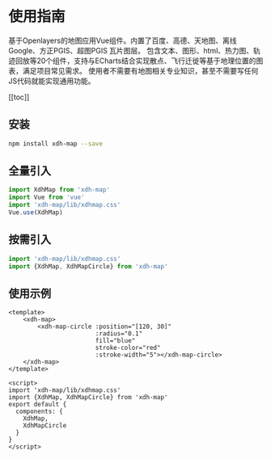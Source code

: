 
# 使用指南

基于Openlayers的地图应用Vue组件。内置了百度、高德、天地图、离线Google、方正PGIS、超图PGIS 瓦片图层。 包含文本、图形、html、热力图、轨迹回放等20个组件，支持与ECharts结合实现散点、飞行迁徙等基于地理位置的图表，满足项目常见需求。 使用者不需要有地图相关专业知识，甚至不需要写任何JS代码就能实现通用功能。

[[toc]]

## 安装

```bash
npm install xdh-map --save
```

## 全量引入

```js
import XdhMap from 'xdh-map'
import Vue from 'vue'
import 'xdh-map/lib/xdhmap.css'
Vue.use(XdhMap)

```

## 按需引入

```js
import 'xdh-map/lib/xdhmap.css'
import {XdhMap, XdhMapCircle} from 'xdh-map'

```

## 使用示例

```vue
<template>
    <xdh-map>
        <xdh-map-circle :position="[120, 30]"
                        :radius="0.1"
                        fill="blue"
                        stroke-color="red"
                        :stroke-width="5"></xdh-map-circle>
    </xdh-map>
</template>

<script>
import 'xdh-map/lib/xdhmap.css'
import {XdhMap, XdhMapCircle} from 'xdh-map'
export default {
  components: {
    XdhMap,
    XdhMapCircle
  }
}
</script>
```


